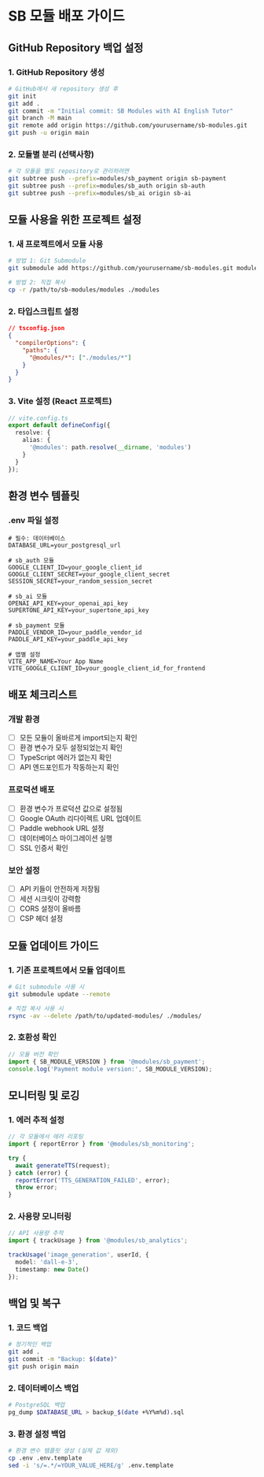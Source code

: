# SB 모듈 배포 가이드

## GitHub Repository 백업 설정

### 1. GitHub Repository 생성
```bash
# GitHub에서 새 repository 생성 후
git init
git add .
git commit -m "Initial commit: SB Modules with AI English Tutor"
git branch -M main
git remote add origin https://github.com/yourusername/sb-modules.git
git push -u origin main
```

### 2. 모듈별 분리 (선택사항)
```bash
# 각 모듈을 별도 repository로 관리하려면
git subtree push --prefix=modules/sb_payment origin sb-payment
git subtree push --prefix=modules/sb_auth origin sb-auth
git subtree push --prefix=modules/sb_ai origin sb-ai
```

## 모듈 사용을 위한 프로젝트 설정

### 1. 새 프로젝트에서 모듈 사용
```bash
# 방법 1: Git Submodule
git submodule add https://github.com/yourusername/sb-modules.git modules

# 방법 2: 직접 복사
cp -r /path/to/sb-modules/modules ./modules
```

### 2. 타입스크립트 설정
```json
// tsconfig.json
{
  "compilerOptions": {
    "paths": {
      "@modules/*": ["./modules/*"]
    }
  }
}
```

### 3. Vite 설정 (React 프로젝트)
```typescript
// vite.config.ts
export default defineConfig({
  resolve: {
    alias: {
      '@modules': path.resolve(__dirname, 'modules')
    }
  }
});
```

## 환경 변수 템플릿

### .env 파일 설정
```env
# 필수: 데이터베이스
DATABASE_URL=your_postgresql_url

# sb_auth 모듈
GOOGLE_CLIENT_ID=your_google_client_id
GOOGLE_CLIENT_SECRET=your_google_client_secret
SESSION_SECRET=your_random_session_secret

# sb_ai 모듈
OPENAI_API_KEY=your_openai_api_key
SUPERTONE_API_KEY=your_supertone_api_key

# sb_payment 모듈
PADDLE_VENDOR_ID=your_paddle_vendor_id
PADDLE_API_KEY=your_paddle_api_key

# 앱별 설정
VITE_APP_NAME=Your App Name
VITE_GOOGLE_CLIENT_ID=your_google_client_id_for_frontend
```

## 배포 체크리스트

### 개발 환경
- [ ] 모든 모듈이 올바르게 import되는지 확인
- [ ] 환경 변수가 모두 설정되었는지 확인
- [ ] TypeScript 에러가 없는지 확인
- [ ] API 엔드포인트가 작동하는지 확인

### 프로덕션 배포
- [ ] 환경 변수가 프로덕션 값으로 설정됨
- [ ] Google OAuth 리다이렉트 URL 업데이트
- [ ] Paddle webhook URL 설정
- [ ] 데이터베이스 마이그레이션 실행
- [ ] SSL 인증서 확인

### 보안 설정
- [ ] API 키들이 안전하게 저장됨
- [ ] 세션 시크릿이 강력함
- [ ] CORS 설정이 올바름
- [ ] CSP 헤더 설정

## 모듈 업데이트 가이드

### 1. 기존 프로젝트에서 모듈 업데이트
```bash
# Git submodule 사용 시
git submodule update --remote

# 직접 복사 사용 시
rsync -av --delete /path/to/updated-modules/ ./modules/
```

### 2. 호환성 확인
```typescript
// 모듈 버전 확인
import { SB_MODULE_VERSION } from '@modules/sb_payment';
console.log('Payment module version:', SB_MODULE_VERSION);
```

## 모니터링 및 로깅

### 1. 에러 추적 설정
```typescript
// 각 모듈에서 에러 리포팅
import { reportError } from '@modules/sb_monitoring';

try {
  await generateTTS(request);
} catch (error) {
  reportError('TTS_GENERATION_FAILED', error);
  throw error;
}
```

### 2. 사용량 모니터링
```typescript
// API 사용량 추적
import { trackUsage } from '@modules/sb_analytics';

trackUsage('image_generation', userId, {
  model: 'dall-e-3',
  timestamp: new Date()
});
```

## 백업 및 복구

### 1. 코드 백업
```bash
# 정기적인 백업
git add .
git commit -m "Backup: $(date)"
git push origin main
```

### 2. 데이터베이스 백업
```bash
# PostgreSQL 백업
pg_dump $DATABASE_URL > backup_$(date +%Y%m%d).sql
```

### 3. 환경 설정 백업
```bash
# 환경 변수 템플릿 생성 (실제 값 제외)
cp .env .env.template
sed -i 's/=.*/=YOUR_VALUE_HERE/g' .env.template
```